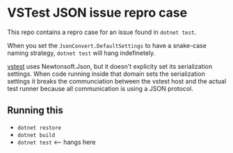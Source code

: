 # VSTest JSON issue repro case

This repo contains a repro case for an issue found in `dotnet test`.

When you set the `JsonConvert.DefaultSettings` to have a snake-case naming strategy, `dotnet test` will hang indefinetely.

[vstest](https://github.com/Microsoft/vstest/) uses Newtonsoft.Json, but it doesn't explicity set its serialization settings.
When code running inside that domain sets the serialization settings it breaks the communciation between the vstest host and
the actual test runner because all communication is using a JSON protocol.

## Running this

* `dotnet restore`
* `dotnet build`
* `dotnet test` <-- hangs here